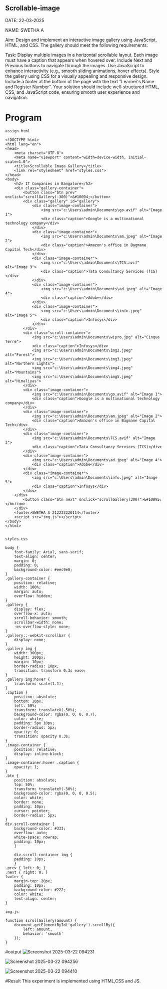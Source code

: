 ## Scrollable-image

DATE: 22-03-2025

NAME: SWETHA A

Aim:
Design and implement an interactive image gallery using JavaScript, HTML, and CSS. The gallery should meet the following requirements:

Task:
Display multiple images in a horizontal scrollable layout.
Each image must have a caption that appears when hovered over.
Include Next and Previous buttons to navigate through the images.
Use JavaScript to enhance interactivity (e.g., smooth sliding animations, hover effects).
Style the gallery using CSS for a visually appealing and responsive design.
Include a footer at the bottom of the page with the text "Learner's Name and Register Number".
Your solution should include well-structured HTML, CSS, and JavaScript code, ensuring smooth user experience and navigation.

# Program
```
assign.html

<!DOCTYPE html>
<html lang="en">
<head>
    <meta charset="UTF-8">
    <meta name="viewport" content="width=device-width, initial-scale=1.0">
    <title>Scrollable Image Gallery</title>
    <link rel="stylesheet" href="styles.css">
</head>
<body>
    <h2> IT Companies in Bangalore</h2>
    <div class="gallery-container">
        <button class="btn prev" onclick="scrollGallery(-300)">&#10094;</button>
        <div class="gallery" id="gallery">
            <div class="image-container">
                <img src="c:\Users\admin\Documents\go.avif" alt="Image 1">
                <div class="caption">Google is a multinational technology company</div>
            </div>
            <div class="image-container">
                <img src="c:\Users\admin\Documents\am.jpeg" alt="Image 2">
                <div class="caption">Amazon's office in Bagmane Capital Tech</div>
            </div>
            <div class="image-container">
                <img src="c:\Users\admin\Documents\TCS.avif" alt="Image 3">
                <div class="caption">Tata Consultancy Services (TCS)</div>
            </div>
            <div class="image-container">
                <img src="c:\Users\admin\Documents\ad.jpeg" alt="Image 4">
                <div class="caption">Adobe</div>
            </div>
            <div class="image-container">
                <img src="c:\Users\admin\Documents\info.jpeg" alt="Image 5">
                <div class="caption">Infosys</div>
            </div>
        </div>
        <div class="scroll-container">
            <img src="c:\Users\admin\Documents\wipro.jpg" alt="Cinque Terre">
            <div class="caption">Infosys</div>
            <img src="c:\Users\admin\Documents\img2.jpeg" alt="Forest">
            <img src="c:\Users\admin\Documents\img3.jpeg" alt="Northern Lights">
            <img src="c:\Users\admin\Documents\img4.jpeg" alt="Mountains">
            <img src="c:\Users\admin\Documents\img5.jpeg" alt="Himaliyas">
        </div>
        <div class="image-container">
            <img src="c:\Users\admin\Documents\go.avif" alt="Image 1">
            <div class="caption">Google is a multinational technology company</div>
        </div>
        <div class="image-container">
            <img src="c:\Users\admin\Documents\am.jpeg" alt="Image 2">
            <div class="caption">Amazon's office in Bagmane Capital Tech</div>
        </div>
        <div class="image-container">
            <img src="c:\Users\admin\Documents\TCS.avif" alt="Image 3">
            <div class="caption">Tata Consultancy Services (TCS)</div>
        </div>
        <div class="image-container">
            <img src="c:\Users\admin\Documents\ad.jpeg" alt="Image 4">
            <div class="caption">Adobe</div>
        </div>
        <div class="image-container">
            <img src="c:\Users\admin\Documents\info.jpeg" alt="Image 5">
            <div class="caption">Infosys</div>
        </div>
    </div>
        <button class="btn next" onclick="scrollGallery(300)">&#10095;</button>
    </div>
    <footer>SWETHA A 212223220114</footer>
    <script src="img.js"></script>
</body>
</html>


styles.css

body {
    font-family: Arial, sans-serif;
    text-align: center;
    margin: 0;
    padding: 0;
    background-color: #eec9e0;
}
.gallery-container {
    position: relative;
    width: 100%;
    margin: auto;
    overflow: hidden;
}
.gallery {
    display: flex;
    overflow-x: auto;
    scroll-behavior: smooth;
    scrollbar-width: none;
    -ms-overflow-style: none;
}
.gallery::-webkit-scrollbar {
    display: none;
}
.gallery img {
    width: 300px;
    height: 200px;
    margin: 10px;
    border-radius: 10px;
    transition: transform 0.3s ease;
}
.gallery img:hover {
    transform: scale(1.1);
}
.caption {
    position: absolute;
    bottom: 10px;
    left: 50%;
    transform: translateX(-50%);
    background-color: rgba(0, 0, 0, 0.7);
    color: white;
    padding: 5px 10px;
    border-radius: 5px;
    opacity: 0;
    transition: opacity 0.3s;
}
.image-container {
    position: relative;
    display: inline-block;
}
.image-container:hover .caption {
    opacity: 1;
}
.btn {
    position: absolute;
    top: 50%;
    transform: translateY(-50%);
    background-color: rgba(0, 0, 0, 0.5);
    color: white;
    border: none;
    padding: 10px;
    cursor: pointer;
    border-radius: 5px;
}
div.scroll-container {
    background-color: #333;
    overflow: auto;
    white-space: nowrap;
    padding: 10px;
    }
    
    div.scroll-container img {
    padding: 10px;
    }
.prev { left: 0; }
.next { right: 0; }
footer {
    margin-top: 20px;
    padding: 10px;
    background-color: #222;
    color: white;
    text-align: center;
}

img.js

function scrollGallery(amount) {
    document.getElementById('gallery').scrollBy({
        left: amount,
        behavior: 'smooth'
    });
}

```

#output
![Screenshot 2025-03-22 094231](https://github.com/user-attachments/assets/89724437-5a89-44b7-b054-2f134917c965)

![Screenshot 2025-03-22 094256](https://github.com/user-attachments/assets/c03c24a6-f8bb-4817-8c72-ed869c5230c1)

![Screenshot 2025-03-22 094410](https://github.com/user-attachments/assets/728d37a8-d7cd-4399-a1ce-bc91c61d7f12)

#Result
This experiment is implemented using HTML,CSS and JS.


